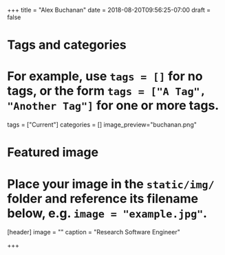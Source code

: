 +++
title = "Alex Buchanan"
date = 2018-08-20T09:56:25-07:00
draft = false

# Tags and categories
# For example, use `tags = []` for no tags, or the form `tags = ["A Tag", "Another Tag"]` for one or more tags.
tags = ["Current"]
categories = []
image_preview="buchanan.png"

# Featured image
# Place your image in the `static/img/` folder and reference its filename below, e.g. `image = "example.jpg"`.
[header]
image = ""
caption = "Research Software Engineer"

+++
